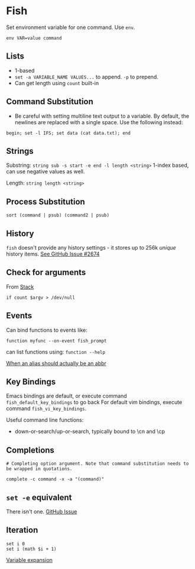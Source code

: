 # Fish

Set environment variable for one command. Use `env`.

```fish
env VAR=value command
```

## Lists

- 1-based
- `set -a VARIABLE_NAME VALUES...` to append. `-p` to prepend.
- Can get length using `count` built-in

## Command Substitution

- Be careful with setting multiline text output to a variable. By
  default, the newlines are replaced with a single space. Use the
  following instead:

```
begin; set -l IFS; set data (cat data.txt); end
```

## Strings

Substring: `string sub -s start -e end -l length <string>`
1-index based, can use negative values as well.

Length: `string length <string>`

## Process Substitution

```fish
sort (command | psub) (command2 | psub)
```

## History

`fish` doesn't provide any history settings - it stores up to 256k
*unique* history items. [See GitHub Issue #2674](https://github.com/fish-shell/fish-shell/issues/2674)

## Check for arguments

From [Stack](https://stackoverflow.com/a/29643375/5932184)

```fish
if count $argv > /dev/null
```

## Events

Can bind functions to events like:

```fish
function myfunc --on-event fish_prompt
```

can list functions using: `function --help`

[When an alias should actually be an abbr](https://www.sean.sh/log/when-an-alias-should-actually-be-an-abbr/)


## Key Bindings

Emacs bindings are default, or execute command `fish_default_key_bindings` to go back
For default vim bindings, execute command `fish_vi_key_bindings`.

Useful command line functions:

- down-or-search/up-or-search, typically bound to \cn and \cp

## Completions

```
# Completing option argument. Note that command substitution needs to be wrapped in quotations.

complete -c command -x -a "(command)"
```

## `set -e` equivalent

There isn't one. [GitHub Issue](https://github.com/fish-shell/fish-shell/issues/510)

## Iteration

```fish
set i 0
set i (math $i + 1)
```

[Variable expansion](https://fishshell.com/docs/current/language.html#variable-expansion)
